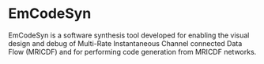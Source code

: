 EmCodeSyn
=========

  EmCodeSyn is a software synthesis tool developed for enabling the visual design and debug of Multi-Rate Instantaneous Channel connected Data Flow (MRICDF) and for performing code generation from MRICDF networks.
